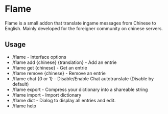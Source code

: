 # Flame

Flame is a small addon that translate ingame messages from Chinese to English. Mainly developed for the foreigner community on chinese servers.

## Usage

* /flame - Interface options
* /flame add {chinese} {translation} - Add an entrie
* /flame get {chinese} - Get an entrie
* /flame remove {chinese} - Remove an entrie
* /flame chat {0 or 1} - Disable/Enable Chat autotranslate (Disable by default)
* /flame export - Compress your dictionary into a shareable string
* /flame import - Import dictionary
* /flame dict - Dialog to display all entries and edit.
* /flame help
